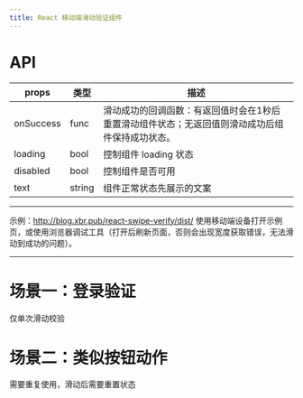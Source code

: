```yaml
---
title: React 移动端滑动验证组件
---
```


# API

| props | 类型 | 描述 |
| - | - | - |
| onSuccess | func | 滑动成功的回调函数：有返回值时会在1秒后重置滑动组件状态；无返回值则滑动成功后组件保持成功状态。 |
| loading | bool | 控制组件 loading 状态 |
| disabled | bool | 控制组件是否可用 |
| text | string | 组件正常状态先展示的文案 |

---
示例：http://blog.xbr.pub/react-swipe-verify/dist/
使用移动端设备打开示例页，或使用浏览器调试工具（打开后刷新页面，否则会出现宽度获取错误，无法滑动到成功的问题）。

---

# 场景一：登录验证

仅单次滑动校验

# 场景二：类似按钮动作

需要重复使用，滑动后需要重置状态